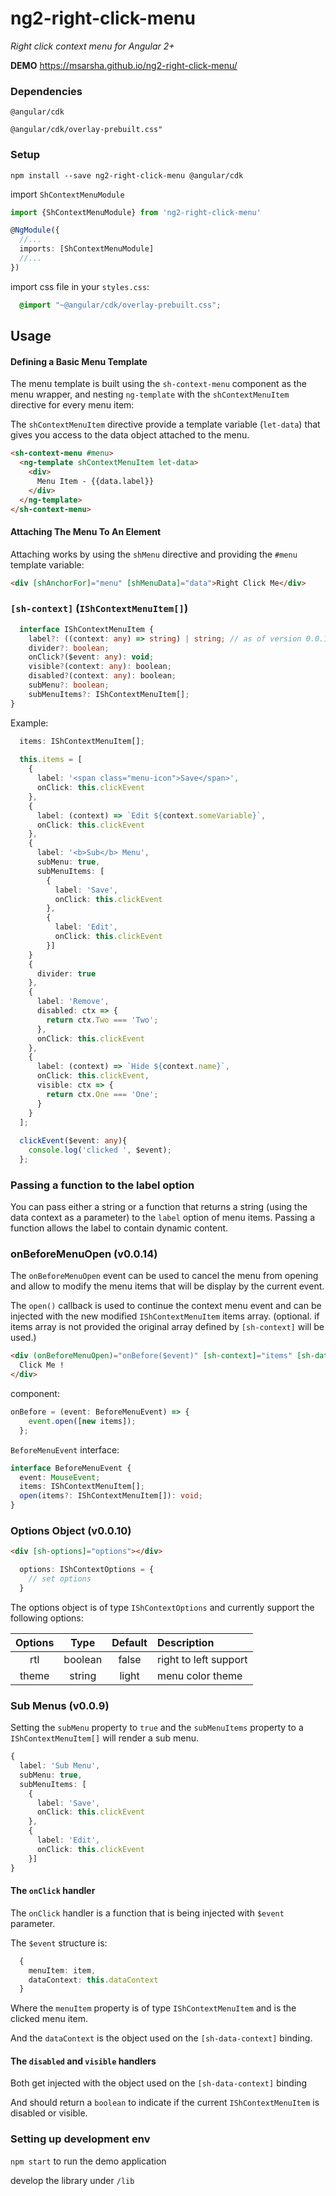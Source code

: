 # ng2-right-click-menu
_Right click context menu for Angular 2+_

__DEMO__ https://msarsha.github.io/ng2-right-click-menu/

### Dependencies

`@angular/cdk`

`@angular/cdk/overlay-prebuilt.css"`

### Setup

`npm install --save ng2-right-click-menu @angular/cdk`

import `ShContextMenuModule`

````typescript
import {ShContextMenuModule} from 'ng2-right-click-menu'

@NgModule({
  //...
  imports: [ShContextMenuModule]
  //...
})
````

import css file in your `styles.css`:

````css
  @import "~@angular/cdk/overlay-prebuilt.css";
````

## Usage

#### Defining a Basic Menu Template

The menu template is built using the `sh-context-menu` component as the menu wrapper,
and nesting `ng-template` with the `shContextMenuItem` directive for every menu item:

The `shContextMenuItem` directive provide a template variable (`let-data`) that gives you access to the data object attached to the menu.

````html
<sh-context-menu #menu>
  <ng-template shContextMenuItem let-data>
    <div>
      Menu Item - {{data.label}}
    </div>
  </ng-template>
</sh-context-menu>
````

#### Attaching The Menu To An Element

Attaching works by using the `shMenu` directive and providing the `#menu` template variable:

```html
<div [shAnchorFor]="menu" [shMenuData]="data">Right Click Me</div>
```


### `[sh-context]` (`IShContextMenuItem[]`)

````typescript
  interface IShContextMenuItem {
    label?: ((context: any) => string) | string; // as of version 0.0.11 this property is rendered as HTML
    divider?: boolean;
    onClick?($event: any): void;
    visible?(context: any): boolean;
    disabled?(context: any): boolean;
    subMenu?: boolean;
    subMenuItems?: IShContextMenuItem[];
}
````

Example:

````typescript
  items: IShContextMenuItem[];
  
  this.items = [
    {
      label: '<span class="menu-icon">Save</span>',
      onClick: this.clickEvent
    },
    {
      label: (context) => `Edit ${context.someVariable}`,
      onClick: this.clickEvent
    },
    {
      label: '<b>Sub</b> Menu',
      subMenu: true,
      subMenuItems: [
        {
          label: 'Save',
          onClick: this.clickEvent
        },
        {
          label: 'Edit',
          onClick: this.clickEvent
        }]
    }
    {
      divider: true
    },
    {
      label: 'Remove',
      disabled: ctx => {
        return ctx.Two === 'Two';
      },
      onClick: this.clickEvent
    },
    {
      label: (context) => `Hide ${context.name}`,
      onClick: this.clickEvent,
      visible: ctx => {
        return ctx.One === 'One';
      }
    }
  ];
  
  clickEvent($event: any){
    console.log('clicked ', $event);
  };
````

### Passing a function to the label option

You can pass either a string or a function that returns a string (using the data context as a parameter) to the `label` option of menu items. Passing a function allows the label to contain dynamic content.

### onBeforeMenuOpen (v0.0.14)

The `onBeforeMenuOpen` event can be used to cancel the menu from opening and allow to modify the menu items that will be display by the current event.

The `open()` callback is used to continue the context menu event and can be injected with the new modified `IShContextMenuItem` items array. (optional. if items array is not provided the original array defined by `[sh-context]` will be used.)

````html
<div (onBeforeMenuOpen)="onBefore($event)" [sh-context]="items" [sh-data-context]="dataCtxOne">
  Click Me !
</div>
````

component:

````typescript
onBefore = (event: BeforeMenuEvent) => {
    event.open([new items]);
  };
````

`BeforeMenuEvent` interface:
````typescript
interface BeforeMenuEvent {
  event: MouseEvent;
  items: IShContextMenuItem[];
  open(items?: IShContextMenuItem[]): void;
}
````

### Options Object (v0.0.10)

````html
<div [sh-options]="options"></div>
````

````typescript
  options: IShContextOptions = {
    // set options
  }
````

The options object is of type `IShContextOptions` and currently support the following options:

Options | Type | Default | Description
:---:|:---:|:---:|:---|
rtl|boolean|false|right to left support
theme|string|light|menu color theme

### Sub Menus (v0.0.9)

Setting the `subMenu` property to `true` and the `subMenuItems` property to a `IShContextMenuItem[]` will render a sub menu.

````typescript
{
  label: 'Sub Menu',
  subMenu: true,
  subMenuItems: [
    {
      label: 'Save',
      onClick: this.clickEvent
    },
    {
      label: 'Edit',
      onClick: this.clickEvent
    }]
}
````

#### The `onClick` handler

The `onClick` handler is a function that is being injected with `$event` parameter.

The `$event` structure is:

````typescript
  {
    menuItem: item,
    dataContext: this.dataContext
  }
````

Where the `menuItem` property is of type `IShContextMenuItem` and is the clicked menu item.

And the `dataContext` is the object used on the `[sh-data-context]` binding.


#### The `disabled` and `visible` handlers

Both get injected with the object used on the `[sh-data-context]` binding

And should return a `boolean` to indicate if the current `IShContextMenuItem` is disabled or visible.


### Setting up development env

`npm start` to run the demo application

develop the library under `/lib`
